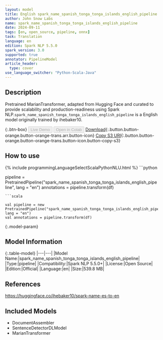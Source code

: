 ```yaml
---
layout: model
title: English spark_name_spanish_tonga_tonga_islands_english_pipeline pipeline MarianTransformer from ihebaker10
author: John Snow Labs
name: spark_name_spanish_tonga_tonga_islands_english_pipeline
date: 2024-09-11
tags: [en, open_source, pipeline, onnx]
task: Translation
language: en
edition: Spark NLP 5.5.0
spark_version: 3.0
supported: true
annotator: PipelineModel
article_header:
  type: cover
use_language_switcher: "Python-Scala-Java"
---
```


## Description

Pretrained MarianTransformer, adapted from Hugging Face and curated to provide scalability and production-readiness using Spark NLP.`spark_name_spanish_tonga_tonga_islands_english_pipeline` is a English model originally trained by ihebaker10.

{:.btn-box}
<button class="button button-orange" disabled>Live Demo</button>
<button class="button button-orange" disabled>Open in Colab</button>
[Download](https://s3.amazonaws.com/auxdata.johnsnowlabs.com/public/models/spark_name_spanish_tonga_tonga_islands_english_pipeline_en_5.5.0_3.0_1726049778789.zip){:.button.button-orange.button-orange-trans.arr.button-icon}
[Copy S3 URI](s3://auxdata.johnsnowlabs.com/public/models/spark_name_spanish_tonga_tonga_islands_english_pipeline_en_5.5.0_3.0_1726049778789.zip){:.button.button-orange.button-orange-trans.button-icon.button-copy-s3}

## How to use



<div class="tabs-box" markdown="1">
{% include programmingLanguageSelectScalaPythonNLU.html %}
```python

pipeline = PretrainedPipeline("spark_name_spanish_tonga_tonga_islands_english_pipeline", lang = "en")
annotations =  pipeline.transform(df)   

```
```scala

val pipeline = new PretrainedPipeline("spark_name_spanish_tonga_tonga_islands_english_pipeline", lang = "en")
val annotations = pipeline.transform(df)

```
</div>

{:.model-param}
## Model Information

{:.table-model}
|---|---|
|Model Name:|spark_name_spanish_tonga_tonga_islands_english_pipeline|
|Type:|pipeline|
|Compatibility:|Spark NLP 5.5.0+|
|License:|Open Source|
|Edition:|Official|
|Language:|en|
|Size:|539.8 MB|

## References

https://huggingface.co/ihebaker10/spark-name-es-to-en

## Included Models

- DocumentAssembler
- SentenceDetectorDLModel
- MarianTransformer